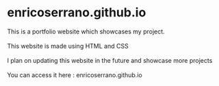 # enricoserrano.github.io
This is a portfolio website which showcases my project.
<br>
<br>
This website is made using HTML and CSS
<br>
<br>
I plan on updating this website in the future and showcase more projects
<br>
<br>
You can access it here : enricoserrano.github.io

